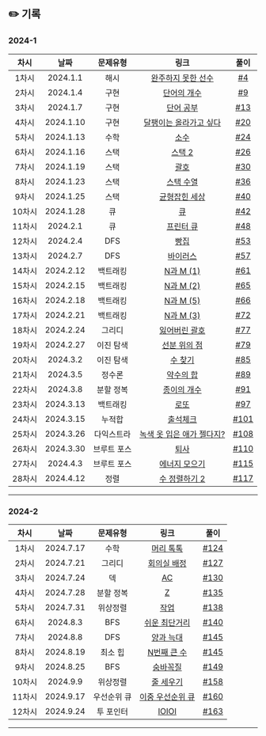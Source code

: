 ## ✏️ 기록   

### 2024-1
| 차시 |    날짜    | 문제유형 | 링크 | 풀이 |
|:----:|:---------:|:----:|:-----:|:----:|
| 1차시 | 2024.1.1 |  해시  |  <a href= "https://school.programmers.co.kr/learn/courses/30/lessons/42576">완주하지 못한 선수</a> |[#4](https://github.com/AlgoLeadMe/AlgoLeadMe-4/pull/4) |
| 2차시 | 2024.1.4 |  구현 |  <a href= "https://www.acmicpc.net/problem/1152">단어의 개수</a> |[#9](https://github.com/AlgoLeadMe/AlgoLeadMe-4/pull/9) |
| 3차시 | 2024.1.7 |  구현 |  <a href= "https://www.acmicpc.net/problem/1157">단어 공부</a> |[#13](https://github.com/AlgoLeadMe/AlgoLeadMe-4/pull/13) |
| 4차시 | 2024.1.10 |  구현 |  <a href= "https://www.acmicpc.net/problem/2869">달팽이는 올라가고 싶다</a> |[#20](https://github.com/AlgoLeadMe/AlgoLeadMe-4/pull/20) |
| 5차시 | 2024.1.13 |  수학 |  <a href= "https://www.acmicpc.net/problem/2581">소수</a> |[#24](https://github.com/AlgoLeadMe/AlgoLeadMe-4/pull/24) |
| 6차시 | 2024.1.16 |  스택 |  <a href= "https://www.acmicpc.net/problem/28278">스택 2</a> |[#26](https://github.com/AlgoLeadMe/AlgoLeadMe-4/pull/26) |
| 7차시 | 2024.1.19 |  스택 |  <a href= "https://www.acmicpc.net/problem/9012">괄호</a> |[#30](https://github.com/AlgoLeadMe/AlgoLeadMe-4/pull/30) |
| 8차시 | 2024.1.23 |  스택 |  <a href= "https://www.acmicpc.net/problem/1874">스택 수열</a> |[#36](https://github.com/AlgoLeadMe/AlgoLeadMe-4/pull/36) |
| 9차시 | 2024.1.25 |  스택 |  <a href= "https://www.acmicpc.net/problem/4949">균형잡힌 세상</a> |[#40](https://github.com/AlgoLeadMe/AlgoLeadMe-4/pull/40) |
| 10차시 | 2024.1.28 |  큐 |  <a href= "https://www.acmicpc.net/problem/10845">큐</a> |[#42](https://github.com/AlgoLeadMe/AlgoLeadMe-4/pull/42) |
| 11차시 | 2024.2.1 |  큐 |  <a href= "https://www.acmicpc.net/problem/1966">프린터 큐</a> |[#48](https://github.com/AlgoLeadMe/AlgoLeadMe-4/pull/48) |
| 12차시 | 2024.2.4 |  DFS |  <a href= "https://www.acmicpc.net/problem/3109">빵집</a> |[#53](https://github.com/AlgoLeadMe/AlgoLeadMe-4/pull/53) |
| 13차시 | 2024.2.7 |  DFS |  <a href= "https://www.acmicpc.net/problem/2606">바이러스</a> |[#57](https://github.com/AlgoLeadMe/AlgoLeadMe-4/pull/57) |
| 14차시 | 2024.2.12 |  백트래킹 |  <a href= "https://www.acmicpc.net/problem/15649">N과 M (1)</a> |[#61](https://github.com/AlgoLeadMe/AlgoLeadMe-4/pull/61) |
| 15차시 | 2024.2.15 |  백트래킹 |  <a href= "https://www.acmicpc.net/problem/15650">N과 M (2)</a> |[#65](https://github.com/AlgoLeadMe/AlgoLeadMe-4/pull/65) |
| 16차시 | 2024.2.18 |  백트래킹 |  <a href= "https://www.acmicpc.net/problem/15654">N과 M (5)</a> |[#66](https://github.com/AlgoLeadMe/AlgoLeadMe-4/pull/66) |
| 17차시 | 2024.2.21 |  백트래킹 |  <a href= "https://www.acmicpc.net/problem/15651">N과 M (3)</a> |[#72](https://github.com/AlgoLeadMe/AlgoLeadMe-4/pull/72) |
| 18차시 | 2024.2.24 |  그리디 |  <a href= "https://www.acmicpc.net/problem/1541">잃어버린 괄호</a> |[#77](https://github.com/AlgoLeadMe/AlgoLeadMe-4/pull/77) |
| 19차시 | 2024.2.27 |  이진 탐색 |  <a href= "https://www.acmicpc.net/problem/11663">선분 위의 점</a> |[#79](https://github.com/AlgoLeadMe/AlgoLeadMe-4/pull/79) |
| 20차시 | 2024.3.2 |  이진 탐색 |  <a href= "https://www.acmicpc.net/problem/1920">수 찾기</a> |[#85](https://github.com/AlgoLeadMe/AlgoLeadMe-4/pull/85) |
| 21차시 | 2024.3.5 |  정수론 |  <a href= "https://www.acmicpc.net/problem/17425">약수의 합</a> |[#89](https://github.com/AlgoLeadMe/AlgoLeadMe-4/pull/89) |
| 22차시 | 2024.3.8 | 분할 정복 |  <a href= "https://www.acmicpc.net/problem/1780">종이의 개수</a> |[#91](https://github.com/AlgoLeadMe/AlgoLeadMe-4/pull/91) |
| 23차시 | 2024.3.13 | 백트래킹 |  <a href= "https://www.acmicpc.net/problem/6603">로또</a> |[#97](https://github.com/AlgoLeadMe/AlgoLeadMe-4/pull/97) |
| 24차시 | 2024.3.15 | 누적합 |  <a href= "https://www.acmicpc.net/problem/20438">출석체크</a> |[#101](https://github.com/AlgoLeadMe/AlgoLeadMe-4/pull/101) |
| 25차시 | 2024.3.26 | 다익스트라 |  <a href= "https://www.acmicpc.net/problem/10191">녹색 옷 입은 애가 젤다지?</a> |[#108](https://github.com/AlgoLeadMe/AlgoLeadMe-4/pull/108) |
| 26차시 | 2024.3.30 | 브루트 포스 |  <a href= "https://www.acmicpc.net/problem/14501">퇴사</a> |[#110](https://github.com/AlgoLeadMe/AlgoLeadMe-4/pull/110) |
| 27차시 | 2024.4.3 | 브루트 포스 |  <a href= "https://www.acmicpc.net/problem/16198">에너지 모으기</a> |[#115](https://github.com/AlgoLeadMe/AlgoLeadMe-4/pull/115) |
| 28차시 | 2024.4.12 | 정렬 |  <a href= "https://www.acmicpc.net/problem/2751">수 정렬하기 2</a> |[#117](https://github.com/AlgoLeadMe/AlgoLeadMe-4/pull/117) |
---

### 2024-2
| 차시 |    날짜    | 문제유형 | 링크 | 풀이 |
|:----:|:---------:|:----:|:-----:|:----:|
| 1차시 | 2024.7.17 | 수학 |  <a href= "https://www.acmicpc.net/problem/1241">머리 톡톡</a> |[#124](https://github.com/AlgoLeadMe/AlgoLeadMe-4/pull/124) |
| 2차시 | 2024.7.21 | 그리디 |  <a href= "https://www.acmicpc.net/problem/1931">회의실 배정</a> |[#127](https://github.com/AlgoLeadMe/AlgoLeadMe-4/pull/127) |
| 3차시 | 2024.7.24 | 덱 |  <a href= "https://www.acmicpc.net/problem/5430">AC</a> |[#130](https://github.com/AlgoLeadMe/AlgoLeadMe-4/pull/130) |
| 4차시 | 2024.7.28 | 분할 정복 |  <a href= "https://www.acmicpc.net/problem/1074">Z</a> |[#135](https://github.com/AlgoLeadMe/AlgoLeadMe-4/pull/135) |
| 5차시 | 2024.7.31 | 위상정렬 |  <a href= "https://www.acmicpc.net/problem/2056">작업</a> |[#138](https://github.com/AlgoLeadMe/AlgoLeadMe-4/pull/138) |
| 6차시 | 2024.8.3 | BFS |  <a href= "https://www.acmicpc.net/problem/14940">쉬운 최단거리</a> |[#140](https://github.com/AlgoLeadMe/AlgoLeadMe-4/pull/140) |
| 7차시 | 2024.8.8 | DFS |  <a href= "https://school.programmers.co.kr/learn/courses/30/lessons/92343">양과 늑대</a> |[#145](https://github.com/AlgoLeadMe/AlgoLeadMe-4/pull/145) |
| 8차시 | 2024.8.19 | 최소 힙 |  <a href= "https://www.acmicpc.net/problem/2075">N번째 큰 수</a> |[#145](https://github.com/AlgoLeadMe/AlgoLeadMe-4/pull/147) |
| 9차시 | 2024.8.25 | BFS |  <a href= "https://www.acmicpc.net/problem/1697">숨바꼭질</a> |[#149](https://github.com/AlgoLeadMe/AlgoLeadMe-4/pull/149) |
| 10차시 | 2024.9.9 | 위상정렬 |  <a href= "https://www.acmicpc.net/problem/2252">줄 세우기</a> |[#158](https://github.com/AlgoLeadMe/AlgoLeadMe-4/pull/158) |
| 11차시 | 2024.9.17 | 우선순위 큐 |  <a href= "https://www.acmicpc.net/problem/7662">이중 우선순위 큐</a> |[#160](https://github.com/AlgoLeadMe/AlgoLeadMe-4/pull/160) |
| 12차시 | 2024.9.24 | 투 포인터 |  <a href= "https://www.acmicpc.net/problem/5525">IOIOI</a> |[#163](https://github.com/AlgoLeadMe/AlgoLeadMe-4/pull/163) |
---
